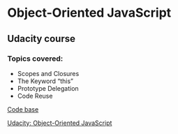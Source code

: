 # Object-Oriented JavaScript #

## Udacity course ##

### Topics covered: ###

* Scopes and Closures
* The Keyword “this”
* Prototype Delegation
* Code Reuse

[Code base](https://github.com/udacity/frontend-nanodegree-arcade-game)

[Udacity: Object-Oriented JavaScript](https://www.udacity.com/course/ud015)